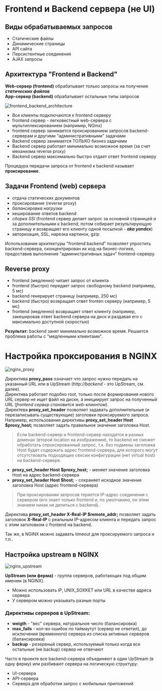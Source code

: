 # Frontend и Backend сервера (не UI)

## Виды обрабатываемых запросов
* Статические файлы
* Динамические страницы
* API сайта
* Персистентные соединения
* AJAX запросы

## Архитектура **"Frontend и Backend"**
**Web-сервер (frontend)** обрабатывает только запросы на получение ***статических файлов***   
**App-сервер (backend)** обрабатывает остальные типы запросов

![frontend_backend_architecture](https://github.com/ilmen/tp-stepic/blob/master/lesson-8/pictures/front_back.png "Архитектура серверов Frontend и Backend")
* Все клиенты подключаются к frontend серверу
* frontend сервер - легковестный web-сервера с мультиплексированием (например, NGinx)
* frontend сервер занимается проксированием запросов backend-серверам и другими "административными" задачами
* Backend сервер занимается ТОЛЬКО бизнез задачами
* Backend сервер работает минимально возможное время (за счет механизма reverse proxy)
* Backend сервер максимально быстро отдает ответ frontend серверу

Процедура передачи запроса от frontend к backend называет **проксирование**.

## Задачи Frontend (web) сервера
* отдача статических документов
* проксирование (reverse proxy)
* *балансировка нагрузки*
* кеширование ответов backend
* *сборка SSI* (frontend сервер делает запрос за основной страницей и за дополнительными к backend, потом собирает результирующую страницу и возвращает его клиенту одной посылкой - ***aka yandex***)
* авторизация, SSL, нарезка картинок, gzip

Использование архитектуры "frontend backend" позволяет упростить backend-сервера, сконцентрирован их код на бизнес-логике, предоставив выполнение "административных задач" frontend-серверу.

## Reverse proxy
* frontend (медленно) читает запрос от клиента
* frontend (быстро) передает запрос свободному backend (например, 5 мс)
* backend генерирует страницу (например, 250 мс)
* backend (быстро) возвращает ответ fronten серверу (например, 5 мс)
* frontend (медленно) возвращает ответ клиенту (например, закешировав ответ backend сервера на диск и раздавая его с максимально доступной скоростью)

**Результат:** backend занят минимально возможное время. Решается проблема работы с "медленными клиентами".

# Настройка проксирования в NGINX
![nginx_proxy](https://github.com/ilmen/tp-stepic/blob/master/lesson-8/pictures/nginx_proxy.png "Настройка проксирования в NGINX")

Директива **proxy_pass** означает что запрос нужно передать на указанный URL или в UpStream (*http://backend* - это UpStream, см. далее).  
Директива работает подобно root, только после формирования нового URL сервер не ищет файл на диске, а инициирует запрос на полученный URL (*frontend сервер становится web-клиентом*).  
Директева **proxy_set_header** позволяет задавать дополнительные (и перезаписывать существующие) заголовки проксируемого запроса.  
Например, использование директивы **proxy_set_header Host $proxy_host;** позволяет задать правильное значение заголовка Host.  
> Если backend-сервер и frontend-сервер находятся в разных доменах (второй location на изображении), то backend не сможет обработать спроксированный запрос, т.к. без подмены заголовка Host будет содержать адрес frontend-сервера, для которого могут отсутствовать подходящие сексии конфигурации (нет virtual host) на backend-сервере.

* **proxy_set_header Host $proxy_host;** - меняет значение заголовка Host на адрес backend-сервера
* **proxy_set_header Host $host;** - сохраняет исходное значение заголовка Host (адрес frontend-сервера)

> При проксировании запросов теряется IP-адрес соединения с сервером (его знает только frontend и, по умолчанию, он этим знанием никак не делиться с backend).

Директива **proxy_set_header X-Real-IP $remote_addr;** позволяет задать заголовок **X-Real-IP** с реальным IP-адресом клиента и передать запрос с этим заголовком с frontend на backend.

Так же, в NGINX можно задавать timeout для проксируемого запроса и т.п..

## Настройка upstream в NGINX
![nginx_upstream](https://github.com/ilmen/tp-stepic/blob/master/lesson-8/pictures/nginx_upstream.png "Настройка upstream в NGINX")

**UpStream (или ферма)** - группа серверов, работающих под общим именем (в NGINX).
* Можно использовать IP, UNIX_SOXKET или URL в качестве адреса сервера
* У сервером можно указывать разные порты

### Директивы серверов в UpStream:
* **weigth** - "вес" сервера, натуральное число (балансировка)
* **max_fails** - кол-во ошибок по таймаутут (сервер не ответил), до исключения (временного) сервера из списка активных серверов (балансировка)
* **backup** - резервный сервер, используемый только когда все остальные (не backup) сервер не отвечают

Часто в проекте все backend-сервера объединяют в один UpStream (в одну ферму) или разбивают сервера на логическую структуру:
* UI-сервера
* API-сервера
* Сервера для обработки запрос с мобильных приложений
